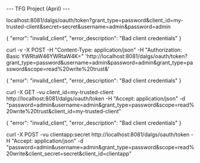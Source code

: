 ---		TFG Project (April)	---

localhost:8081/dalgs/oauth/token?grant_type=password&client_id=my-trusted-client&secret=secret&username=admin&password=admin

{
"error": "invalid_client",
"error_description": "Bad client credentials"
}



curl -v -X POST   -H "Content-Type: application/json"    -H "Authorization: Basic YWRtaW46YWRtaW4K=" 'http://localhost:8081/dalgs/oauth/token?grant_type=password&username=admin&password=admin&grant_type=password&scope=read%20write%20trust&'

{
"error": "invalid_client",
"error_description": "Bad client credentials"
}

curl -X GET -vu client_id=my-trusted-client http://localhost:8081/dalgs/oauth/token -H "Accept: application/json" -d "password=admin&username=admin&grant_type=password&scope=read%20write%20trust&client_id=my-trusted-client" 

{
"error": "invalid_client",
"error_description": "Bad client credentials"
}


 curl -X POST -vu clientapp:secret  http://localhost:8081/dalgs/oauth/token -H "Accept: application/json"  -d "password=admin&username=admin&grant_type=password&scope=read%20write&client_secret=secret&client_id=clientapp" 